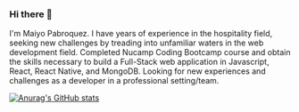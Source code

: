 ### Hi there 👋

I'm Maiyo Pabroquez. I have years of experience in the hospitality field, seeking new challenges by treading into unfamiliar waters in the web development field. Completed Nucamp Coding Bootcamp course and obtain the skills necessary to build a Full-Stack web application in Javascript, React, React Native, and MongoDB. Looking for new experiences and challenges as a developer in a professional setting/team.

[![Anurag's GitHub stats](https://github-readme-stats.vercel.app/api?username=anuraghazra)](https://github.com/maiyopabz/github-readme-stats)
